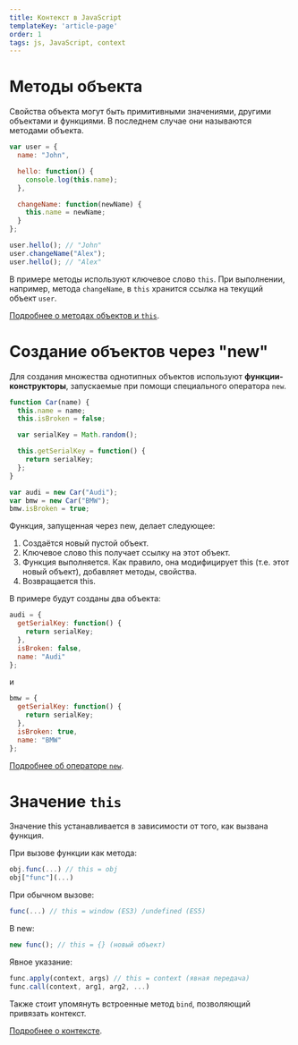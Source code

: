 ```yaml
---
title: Контекст в JavaScript
templateKey: 'article-page'
order: 1
tags: js, JavaScript, context
---
```


# Методы объекта

Свойства объекта могут быть примитивными значениями, другими объектами и функциями. В последнем случае они называются методами объекта.

```javascript
var user = {
  name: "John",

  hello: function() {
    console.log(this.name);
  },

  changeName: function(newName) {
    this.name = newName;
  }
};

user.hello(); // "John"
user.changeName("Alex");
user.hello(); // "Alex"
```

В примере методы используют ключевое слово `this`. При выполнении, например, метода `changeName`, в `this` хранится ссылка на текущий объект `user`.

[Подробнее о методах объектов и `this`](https://learn.javascript.ru/object-methods).

# Создание объектов через "new"

Для создания множества однотипных объектов используют **функции-конструкторы**, запускаемые при помощи специального оператора `new`.

```javascript
function Car(name) {
  this.name = name;
  this.isBroken = false;

  var serialKey = Math.random();

  this.getSerialKey = function() {
    return serialKey;
  };
}

var audi = new Car("Audi");
var bmw = new Car("BMW");
bmw.isBroken = true;
```

Функция, запущенная через new, делает следующее:

1. Создаётся новый пустой объект.
1. Ключевое слово this получает ссылку на этот объект.
1. Функция выполняется. Как правило, она модифицирует this (т.е. этот новый объект), добавляет методы, свойства.
1. Возвращается this.

В примере будут созданы два объекта:

```javascript
audi = {
  getSerialKey: function() {
    return serialKey;
  },
  isBroken: false,
  name: "Audi"
};
```

и

```javascript
bmw = {
  getSerialKey: function() {
    return serialKey;
  },
  isBroken: true,
  name: "BMW"
};
```

[Подробнее об операторе `new`](https://learn.javascript.ru/constructor-new).

# Значение `this`

Значение this устанавливается в зависимости от того, как вызвана функция.

При вызове функции как метода:

```javascript
obj.func(...) // this = obj
obj["func"](...)
```

При обычном вызове:

```javascript
func(...) // this = window (ES3) /undefined (ES5)
```

В new:

```javascript
new func(); // this = {} (новый объект)
```

Явное указание:

```javascript
func.apply(context, args) // this = context (явная передача)
func.call(context, arg1, arg2, ...)
```

Также стоит упомянуть встроенные метод `bind`, позволяющий привязать контекст.

[Подробнее о контексте](https://learn.javascript.ru/objects-more).
